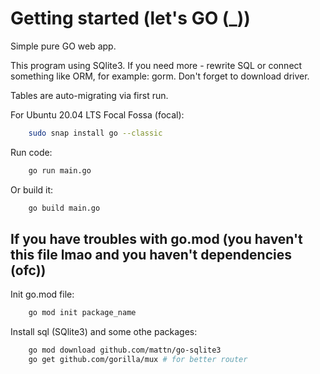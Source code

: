 # Getting started (let's GO (**_**))

Simple pure GO web app.

This program using SQlite3. If you need more - rewrite SQL or connect something like ORM, for example: gorm. Don't forget to download driver.

Tables are auto-migrating via first run.

For Ubuntu 20.04 LTS Focal Fossa (focal):

```bash
    sudo snap install go --classic
```

Run code:

```bash
    go run main.go
```

Or build it:

```bash
    go build main.go
```

If you have troubles with go.mod (you haven't this file lmao and you haven't dependencies (ofc))
-

Init go.mod file:

```bash
    go mod init package_name
```

Install sql (SQlite3) and some othe packages:

```bash
    go mod download github.com/mattn/go-sqlite3
    go get github.com/gorilla/mux # for better router
```
